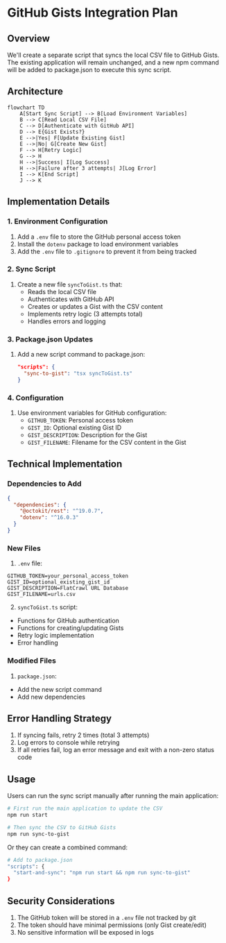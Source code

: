 # GitHub Gists Integration Plan

## Overview

We'll create a separate script that syncs the local CSV file to GitHub Gists. The existing application will remain unchanged, and a new npm command will be added to package.json to execute this sync script.

## Architecture

```mermaid
flowchart TD
    A[Start Sync Script] --> B[Load Environment Variables]
    B --> C[Read Local CSV File]
    C --> D[Authenticate with GitHub API]
    D --> E{Gist Exists?}
    E -->|Yes| F[Update Existing Gist]
    E -->|No| G[Create New Gist]
    F --> H[Retry Logic]
    G --> H
    H -->|Success| I[Log Success]
    H -->|Failure after 3 attempts| J[Log Error]
    I --> K[End Script]
    J --> K
```

## Implementation Details

### 1. Environment Configuration

1. Add a `.env` file to store the GitHub personal access token
2. Install the `dotenv` package to load environment variables
3. Add the `.env` file to `.gitignore` to prevent it from being tracked

### 2. Sync Script

1. Create a new file `syncToGist.ts` that:
   - Reads the local CSV file
   - Authenticates with GitHub API
   - Creates or updates a Gist with the CSV content
   - Implements retry logic (3 attempts total)
   - Handles errors and logging

### 3. Package.json Updates

1. Add a new script command to package.json:
   ```json
   "scripts": {
     "sync-to-gist": "tsx syncToGist.ts"
   }
   ```

### 4. Configuration

1. Use environment variables for GitHub configuration:
   - `GITHUB_TOKEN`: Personal access token
   - `GIST_ID`: Optional existing Gist ID
   - `GIST_DESCRIPTION`: Description for the Gist
   - `GIST_FILENAME`: Filename for the CSV content in the Gist

## Technical Implementation

### Dependencies to Add

```json
{
  "dependencies": {
    "@octokit/rest": "^19.0.7",
    "dotenv": "^16.0.3"
  }
}
```

### New Files

1. `.env` file:
```
GITHUB_TOKEN=your_personal_access_token
GIST_ID=optional_existing_gist_id
GIST_DESCRIPTION=FlatCrawl URL Database
GIST_FILENAME=urls.csv
```

2. `syncToGist.ts` script:
- Functions for GitHub authentication
- Functions for creating/updating Gists
- Retry logic implementation
- Error handling

### Modified Files

1. `package.json`:
- Add the new script command
- Add new dependencies

## Error Handling Strategy

1. If syncing fails, retry 2 times (total 3 attempts)
2. Log errors to console while retrying
3. If all retries fail, log an error message and exit with a non-zero status code

## Usage

Users can run the sync script manually after running the main application:

```bash
# First run the main application to update the CSV
npm run start

# Then sync the CSV to GitHub Gists
npm run sync-to-gist
```

Or they can create a combined command:

```bash
# Add to package.json
"scripts": {
  "start-and-sync": "npm run start && npm run sync-to-gist"
}
```

## Security Considerations

1. The GitHub token will be stored in a `.env` file not tracked by git
2. The token should have minimal permissions (only Gist create/edit)
3. No sensitive information will be exposed in logs